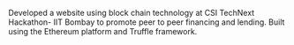 Developed a website using block chain technology at CSI TechNext Hackathon- IIT Bombay to promote peer to peer financing and lending. Built using the Ethereum platform and Truffle framework.
